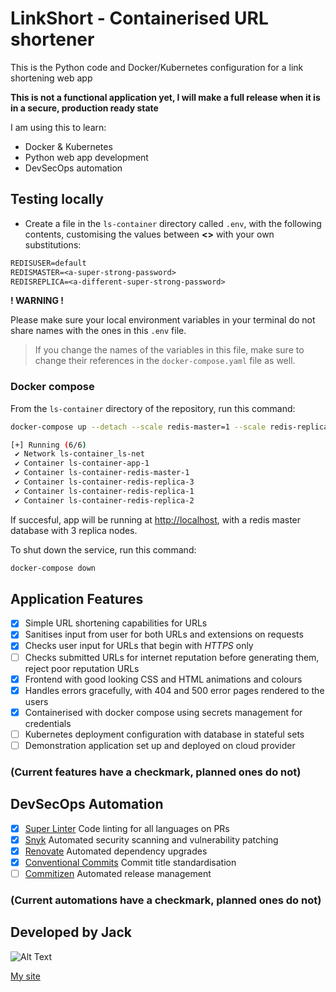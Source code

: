 # LinkShort - Containerised URL shortener

This is the Python code and Docker/Kubernetes configuration for a link shortening web app

**This is not a functional application yet,  I will make a full release when it is in a secure, production ready state**

I am using this to learn:
- Docker & Kubernetes
- Python web app development
- DevSecOps automation

## Testing locally

- Create a file in the `ls-container` directory called `.env`, with the following contents, customising the values between **<>** with your own substitutions:
```txt
REDISUSER=default
REDISMASTER=<a-super-strong-password>
REDISREPLICA=<a-different-super-strong-password>
```

**! WARNING !**

Please make sure your local environment variables in your terminal do not share names with the ones in this `.env` file.
> If you change the names of the variables in this file, make sure to change their references in the `docker-compose.yaml` file as well.

### Docker compose
From the `ls-container` directory of the repository, run this command:
```bash
docker-compose up --detach --scale redis-master=1 --scale redis-replica=3
```
```bash
[+] Running (6/6)
 ✔ Network ls-container_ls-net
 ✔ Container ls-container-app-1
 ✔ Container ls-container-redis-master-1 
 ✔ Container ls-container-redis-replica-3
 ✔ Container ls-container-redis-replica-1 
 ✔ Container ls-container-redis-replica-2   
```

If succesful, app will be running at [http://localhost](http://localhost), with a redis master database with 3 replica nodes.

To shut down the service, run this command:
```bash
docker-compose down
```

## Application Features

- [x] Simple URL shortening capabilities for URLs
- [x] Sanitises input from user for both URLs and extensions on requests
- [x] Checks user input for URLs that begin with *HTTPS* only
- [ ] Checks submitted URLs for internet reputation before generating them, reject poor reputation URLs
- [x] Frontend with good looking CSS and HTML animations and colours
- [x] Handles errors gracefully, with 404 and 500 error pages rendered to the users
- [x] Containerised with docker compose using secrets management for credentials
- [ ] Kubernetes deployment configuration with database in stateful sets
- [ ] Demonstration application set up and deployed on cloud provider

### (Current features have a checkmark, planned ones do not)

## DevSecOps Automation

- [x] [Super Linter](https://github.com/super-linter/super-linter) Code linting for all languages on PRs
- [x] [Snyk](https://snyk.io) Automated security scanning and vulnerability patching
- [x] [Renovate](https://www.mend.io/free-developer-tools/renovate/) Automated dependency upgrades
- [x] [Conventional Commits](https://www.conventionalcommits.org/en/v1.0.0/) Commit title standardisation
- [ ] [Commitizen](https://commitizen-tools.github.io/commitizen/) Automated release management

### (Current automations have a checkmark, planned ones do not)

## Developed by Jack
![Alt Text](https://raw.githubusercontent.com/jacksec/jacksec.github.io/master/assets/img/logo.png)

[My site](https://jacksec.engineer)
